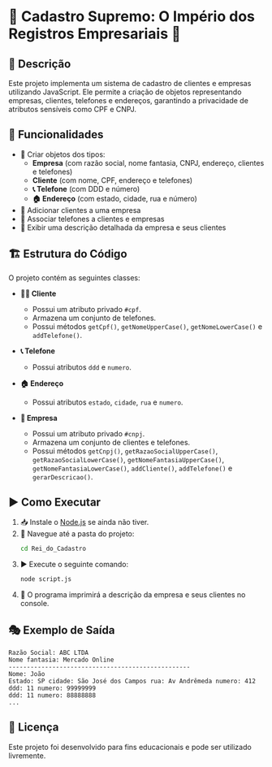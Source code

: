 # 👑 Cadastro Supremo: O Império dos Registros Empresariais 📜

## 📝 Descrição
Este projeto implementa um sistema de cadastro de clientes e empresas utilizando JavaScript. Ele permite a criação de objetos representando empresas, clientes, telefones e endereços, garantindo a privacidade de atributos sensíveis como CPF e CNPJ.

## 🚀 Funcionalidades
- 🏢 Criar objetos dos tipos:
  - **Empresa** (com razão social, nome fantasia, CNPJ, endereço, clientes e telefones)
  - **Cliente** (com nome, CPF, endereço e telefones)
  - **📞 Telefone** (com DDD e número)
  - **🏠 Endereço** (com estado, cidade, rua e número)
- 🤝 Adicionar clientes a uma empresa
- 📲 Associar telefones a clientes e empresas
- 📄 Exibir uma descrição detalhada da empresa e seus clientes

## 🏗️ Estrutura do Código

O projeto contém as seguintes classes:

- **🧑‍💼 Cliente**
  - Possui um atributo privado `#cpf`.
  - Armazena um conjunto de telefones.
  - Possui métodos `getCpf()`, `getNomeUpperCase()`, `getNomeLowerCase()` e `addTelefone()`.

- **📞 Telefone**
  - Possui atributos `ddd` e `numero`.

- **🏠 Endereço**
  - Possui atributos `estado`, `cidade`, `rua` e `numero`.

- **🏢 Empresa**
  - Possui um atributo privado `#cnpj`.
  - Armazena um conjunto de clientes e telefones.
  - Possui métodos `getCnpj()`, `getRazaoSocialUpperCase()`, `getRazaoSocialLowerCase()`, `getNomeFantasiaUpperCase()`, `getNomeFantasiaLowerCase()`, `addCliente()`, `addTelefone()` e `gerarDescricao()`.

## ▶️ Como Executar

1. 📥 Instale o [Node.js](https://nodejs.org/) se ainda não tiver.
2. 💾 Navegue até a pasta do projeto:
   ```sh
   cd Rei_do_Cadastro
   ```
3. ▶️ Execute o seguinte comando:
   ```sh
   node script.js
   ```
4. 📜 O programa imprimirá a descrição da empresa e seus clientes no console.

## 🎭 Exemplo de Saída

```
Razão Social: ABC LTDA
Nome fantasia: Mercado Online
--------------------------------------------------
Nome: João
Estado: SP cidade: São José dos Campos rua: Av Andrêmeda numero: 412
ddd: 11 numero: 99999999
ddd: 11 numero: 88888888
...
```

## 📜 Licença
Este projeto foi desenvolvido para fins educacionais e pode ser utilizado livremente.
